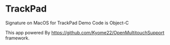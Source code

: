 # TrackPad
Signature on MacOS for TrackPad
Demo Code is Object-C

This app powered By https://github.com/Kyome22/OpenMultitouchSupport framework.

